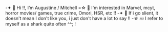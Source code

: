 -✦ 💉 Hi !!, I’m Augustine / Mitchell
=☆ 🍊 I'm interested in Marvel, mcyt, horror movies/ games, true crime, Omori, HSR, etc !!
-✦ 🎀 If i go slient, it doesn't mean I don't like you, i just don't have a lot to say !!
-☆ 💤 I refer to myself as a shark quite often ^^; !
